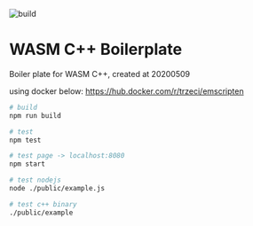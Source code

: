 ![build](https://github.com/jesse23/wasm_cpp_boilerplate/workflows/build/badge.svg)

# WASM C++ Boilerplate

Boiler plate for WASM C++, created at 20200509

using docker below:
https://hub.docker.com/r/trzeci/emscripten


```bash
# build
npm run build

# test
npm test

# test page -> localhost:8080
npm start

# test nodejs
node ./public/example.js

# test c++ binary
./public/example
```
